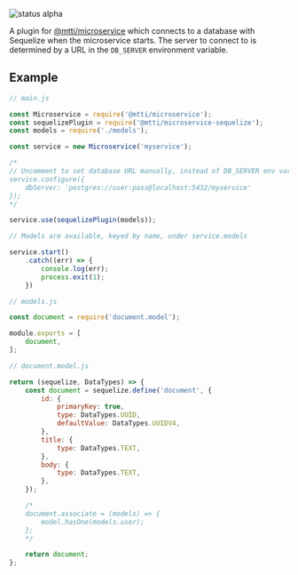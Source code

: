 ![status alpha](https://img.shields.io/badge/development_status-alpha-red.svg)

A plugin for [@mtti/microservice](https://github.com/mtti/node-microservice) which connects to a database with Sequelize when the microservice starts. The server to connect to is determined by a URL in the `DB_SERVER` environment variable.

## Example

```javascript
// main.js

const Microservice = require('@mtti/microservice');
const sequelizePlugin = require('@mtti/microservice-sequelize');
const models = require('./models');

const service = new Microservice('myservice');

/*
// Uncomment to set database URL manually, instead of DB_SERVER env variable.
service.configure({
    dbServer: 'postgres://user:pass@localhost:5432/myservice'
});
*/

service.use(sequelizePlugin(models));

// Models are available, keyed by name, under service.models

service.start()
    .catch((err) => {
        console.log(err);
        process.exit(1);
    })
```

```javascript
// models.js

const document = require('document.model');

module.exports = [
    document,
];

```

```javascript
// document.model.js

return (sequelize, DataTypes) => {
    const document = sequelize.define('document', {
        id: {
            primaryKey: true,
            type: DataTypes.UUID,
            defaultValue: DataTypes.UUIDV4,
        },
        title: {
            type: DataTypes.TEXT,
        },
        body: {
            type: DataTypes.TEXT,
        },
    });

    /*
    document.associate = (models) => {
        model.hasOne(models.user);
    };
    */

    return document;
};
```
